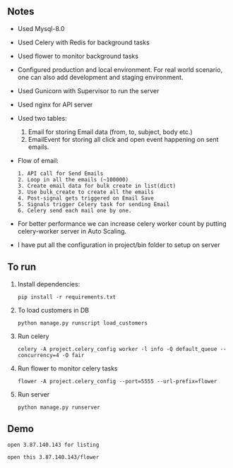 ## Notes

- Used Mysql-8.0
- Used Celery with Redis for background tasks
- Used flower to monitor background tasks
- Configured production and local environment. For real world scenario, one can also add development and staging environment.
- Used Gunicorn with Supervisor to run the server
- Used nginx for API server
- Used two tables:
    1. Email for storing Email data (from, to, subject, body etc.)
    2. EmailEvent for storing all click and open event happening on sent emails.
- Flow of email:
    ```
   1. API call for Send Emails
   2. Loop in all the emails (~100000)
   3. Create email data for bulk create in list(dict)  
   3. Use bulk_create to create all the emails
   4. Post-signal gets triggered on Email Save
   5. Signals trigger Celery task for sending Email
   6. Celery send each mail one by one.
   ```
- For better performance we can increase celery worker count by putting celery-worker server in Auto Scaling.

- I have put all the configuration in project/bin folder to setup on server


## To run

1. Install dependencies:

    `pip install -r requirements.txt`

2. To load customers in DB

    `python manage.py runscript load_customers`
    
3. Run celery

    `celery -A project.celery_config worker -l info -Q default_queue --concurrency=4 -O fair`

4. Run flower to monitor celery tasks

    `flower -A project.celery_config --port=5555 --url-prefix=flower`

5. Run server

    `python manage.py runserver`
    
## Demo

`open 3.87.140.143 for listing`

`open this 3.87.140.143/flower`